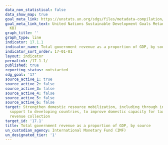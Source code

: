 ```yaml
---
data_non_statistical: false
data_show_map: true
goal_meta_link: https://unstats.un.org/sdgs/files/metadata-compilation/Metadata-Goal-17.pdf
goal_meta_link_text: United Nations Sustainable Development Goals Metadata (PDF 469
  KB)
graph_title: ''
graph_type: line
indicator: 17.1.1
indicator_name: Total government revenue as a proportion of GDP, by source
indicator_sort_order: 17-01-01
layout: indicator
permalink: /17-1-1/
published: true
reporting_status: notstarted
sdg_goal: '17'
source_active_1: true
source_active_2: false
source_active_3: false
source_active_4: false
source_active_5: false
source_active_6: false
target: Strengthen domestic resource mobilization, including through international
  support to developing countries, to improve domestic capacity for tax and other
  revenue collection
target_id: '17.1'
title: Total government revenue as a proportion of GDP, by source
un_custodian_agency: International Monetary Fund (IMF)
un_designated_tier: '1'
---
```

